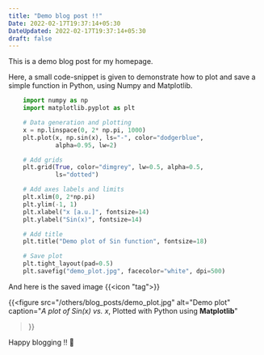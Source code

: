 ```yaml
---
title: "Demo blog post !!"
Date: 2022-02-17T19:37:14+05:30
DateUpdated: 2022-02-17T19:37:14+05:30
draft: false
---
```


This is a demo blog post for my homepage.

Here, a small code-snippet is given to demonstrate how to plot and save a simple function in Python, using Numpy and Matplotlib.

```python
    import numpy as np
    import matplotlib.pyplot as plt

    # Data generation and plotting
    x = np.linspace(0, 2* np.pi, 1000)
    plt.plot(x, np.sin(x), ls="-", color="dodgerblue",
             alpha=0.95, lw=2)

    # Add grids
    plt.grid(True, color="dimgrey", lw=0.5, alpha=0.5,
             ls="dotted")

    # Add axes labels and limits
    plt.xlim(0, 2*np.pi)
    plt.ylim(-1, 1)
    plt.xlabel("x [a.u.]", fontsize=14)
    plt.ylabel("Sin(x)", fontsize=14)

    # Add title
    plt.title("Demo plot of Sin function", fontsize=18)

    # Save plot
    plt.tight_layout(pad=0.5)
    plt.savefig("demo_plot.jpg", facecolor="white", dpi=500)
```

And here is the saved image {{<icon "tag">}}

{{<figure
src="/others/blog_posts/demo_plot.jpg"
alt="Demo plot"
caption="_A plot of Sin(x) vs. x_, Plotted with Python using **Matplotlib**"
>}}

Happy blogging !! :see_no_evil:
